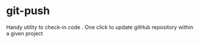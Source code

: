 # git-push
Handy utility to check-in code .  One click to update gitHub repository within a given  project
